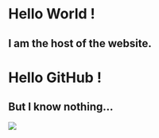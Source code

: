 # Hello World !
## I am the host of the website.
# Hello GitHub !
## But I know nothing...
![](C:desktop/cat.jpg.gif"")
